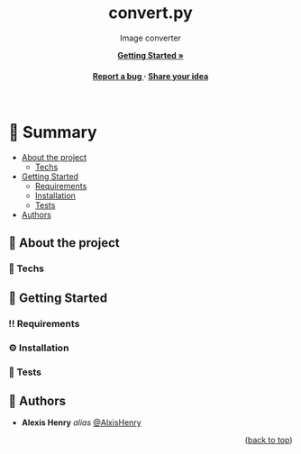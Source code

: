 <a name="readme-top"></a>

<div align="center">


  <h1>convert.py</h1>
  
  <p>
    Image converter
  </p>

<a href="https://github.com/AlxisHenry/convert.py/issues"><strong>Getting Started »</strong></a>



<h4>
    <a href="https://github.com/AlxisHenry/convert.py/issues">Report a bug </a>
  <span> · </span>
    <a href="https://github.com/AlxisHenry/convert.py/issues">Share your idea</a>
  </h4>
</div>

<br />

# :notebook_with_decorative_cover: Summary

- [About the project](#star2-about-the-project)
  * [Techs](#space_invader-techs)
- [Getting Started](#toolbox-getting-started)
  * [Requirements](#bangbang-requirements)
  * [Installation](#gear-installation)
  * [Tests](#test_tube-tests)
- [Authors](#wave-authors)

## :star2: About the project

### :space_invader: Techs

## :toolbox: Getting Started

### :bangbang: Requirements

### :gear: Installation

### :test_tube: Tests

## :wave: Authors

* **Alexis Henry** _alias_ [@AlxisHenry](https://github.com/AlxisHenry)


<p align="right">(<a href="#readme-top">back to top</a>)</p>

<!-- BADGE LINKS -->
[Laravel.com]: https://img.shields.io/badge/Laravel-FF2D20?style=for-the-badge&logo=laravel&logoColor=white
[Laravel-url]: https://laravel.com
[Tailwindcss.com]:https://img.shields.io/badge/Tailwind-0ea5e9?style=for-the-badge&logo=tailwindcss&logoColor=white
[Tailwind-url]: https://tailwindcss.com/ 
[Javascript.com]:https://img.shields.io/badge/javascript%20-%23323330.svg?&style=for-the-badge&logo=javascript&logoColor=fcdc00&color=gray
[Javascript-url]:https://www.javascript.com/